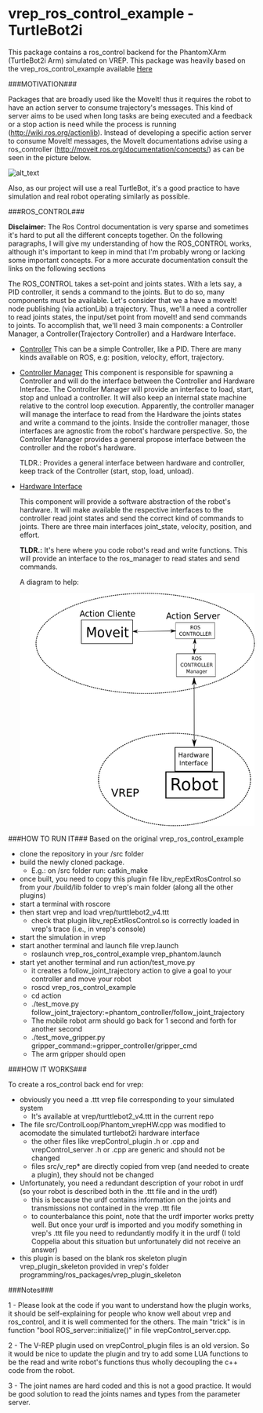 vrep\_ros\_control\_example - TurtleBot2i
======================================

This package contains a ros\_control backend for the PhantomXArm (TurtleBot2i Arm) simulated on VREP. This package was heavily based on the vrep\_ros\_control\_example available [Here](https://github.com/ros-controls/ros\_control)

###MOTIVATION###

   Packages that are broadly used like the MoveIt! thus it requires the robot to have an action server to consume trajectory's messages. This kind of server aims to be used when long tasks are being executed and a feedback or a stop action is need while the process is running (http://wiki.ros.org/actionlib). Instead of developing a specific action server to consume MoveIt! messages, the MoveIt documentations advise using a ros_controller (http://moveit.ros.org/documentation/concepts/) as can be seen in the picture below.

   ![alt_text](moveit.jpg)

   Also, as our project will use a real TurtleBot, it's a good practice to have simulation and real robot operating similarly as possible. 

###ROS_CONTROL###

   **Disclaimer:** The Ros Control documentation is very sparse and sometimes it's hard to put all the different concepts together. On the following paragraphs, I will give my understanding of how the ROS\_CONTROL works, although it's important to keep in mind that I'm probably wrong or lacking some important concepts. For a more accurate documentation consult the links on the following sections

   The ROS\_CONTROL takes a set-point and joints states. With a lets say, a PID controller, it sends a command to the joints. But to do so, many components must be available.
   Let's consider that we a have a moveIt! node publishing (via actionLib) a trajectory. Thus, we'll a need a controller to read joints states, the input/set point from moveIt! and send commands to joints. To accomplish that, we'll need 3 main components: a Controller Manager, a Controller(Trajectory Controller) and a Hardware Interface.

   * [Controller](http://wiki.ros.org/ros_controllers)
     This can be a simple Controller, like a PID. There are many kinds available on ROS, e.g: position, velocity, effort, trajectory.

   * [Controller Manager](http://wiki.ros.org/controller_manager)
     This component is responsible for spawning a Controller and will do the interface between the Controller and Hardware Interface.
     The Controller Manager will provide an interface to load, start, stop and unload a controller. It will also keep an internal state machine relative to the control loop execution.
     Apparently, the controller manager will manage the interface to read from the Hardware the joints states and write a command to the joints. Inside the controller manager, those interfaces are agnostic from the robot's hardware perspective. So, the Controller Manager provides a general propose interface between the controller and the robot's hardware.

     TLDR.: Provides a general interface between hardware and controller, keep track of the Controller (start, stop, load, unload).

   * [Hardware Interface](https://github.com/ros-controls/ros_control/wiki/hardware_interface)
     
     This component will provide a software abstraction of the robot's hardware. It will make available the respective interfaces to the controller read joint states and send the correct kind of commands to joints. There are three main interfaces joint\_state, velocity, position, and effort.

     **TLDR.:** It's here where you code robot's read and write functions. This will provide an interface to the ros_manager to read states and send commands.

     A diagram to help:

     ![alt text](how_works.png)

###HOW TO RUN IT###
   Based on the original vrep\_ros\_control\_example
   
   * clone the repository in your <workspace>/src folder
   * build the newly cloned package.
     * E.g.: on <workspace>/src folder run: catkin\_make
   * once built, you need to copy this plugin file libv\_repExtRosControl.so from your <workspace>/build/lib folder to vrep's main folder (along all the other plugins)
   * start a terminal with roscore
   * then start vrep and load vrep/turttlebot2_v4.ttt
      - check that plugin libv\_repExtRosControl.so is correctly loaded in vrep's trace (i.e., in vrep's console)
   * start the simulation in vrep
   * start another terminal and launch file vrep.launch
      - roslaunch vrep\_ros\_control\_example vrep\_phantom.launch
   * start yet another terminal and run action/test_move.py
      - it creates a follow\_joint\_trajectory action to give a goal to your controller and move your robot
      - roscd vrep\_ros\_control\_example
      - cd action
      - ./test\_move.py follow\_joint\_trajectory:=phantom\_controller/follow_joint_trajectory
      - The mobile robot arm should go back for 1 second and forth for another second
      - ./test\_move\_gripper.py gripper\_command:=gripper\_controller/gripper_cmd
      - The arm gripper should open

###HOW IT WORKS###

To create a ros\_control back end for vrep:

   * obviously you need a .ttt vrep file corresponding to your simulated system
      - It's available at vrep/turttlebot2\_v4.ttt in the current repo
   * The file src/ControlLoop/Phantom\_vrepHW.cpp was modified to acomodate the simulated turtlebot2i hardware interface
      - the other files like vrepControl\_plugin .h or .cpp and vrepControl\_server .h or .cpp are generic and should not be changed
      - files src/v\_rep\* are directly copied from vrep (and needed to create a plugin), they should not be changed
   * Unfortunately, you need a redundant description of your robot in urdf (so your robot is described both in the .ttt file and in the urdf)
      - this is because the urdf contains information on the joints and transmissions not contained in the vrep .ttt file
      - to counterbalance this point, note that the urdf importer works pretty well. But once your urdf is imported and you modify something in vrep's .ttt file you need to redundantly modify it in the urdf (I told Coppelia about this situation but unfortunately did not receive an answer)
   * this plugin is based on the blank ros skeleton plugin vrep\_plugin\_skeleton provided in vrep's folder programming/ros\_packages/vrep\_plugin\_skeleton


###Notes###

1 - Please look at the code if you want to understand how the plugin works, it should be self-explaining for people who know well about vrep and ros\_control, and it is well commented for the others. The main "trick" is in function "bool ROS\_server::initialize()" in file vrepControl\_server.cpp.

2 - The V-REP plugin used on vrepControl\_plugin files is an old version. So it would be nice to update the plugin and try to add some LUA functions to be the read and write robot's functions thus wholly decoupling the c++ code from the robot.

3 - The joint names are hard coded and this is not a good practice. It would be good solution to read the joints names and types from the parameter server.
